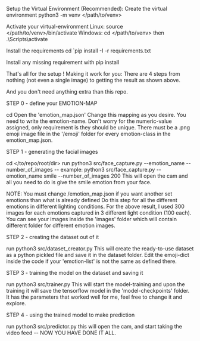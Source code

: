 Setup the Virtual Environment (Recommended):
Create the virtual environment
python3 -m venv </path/to/venv>

Activate your virtual-environment
Linux: source </path/to/venv>/bin/activate
Windows: cd </path/to/venv> then .\Scripts\activate

Install the requirements
cd <root-dir-of-project>
`pip install -I -r requirements.txt

Install any missing requirement with pip install <package-name>

That's all for the setup ! 
Making it work for you:
There are 4 steps from nothing (not even a single image) to getting the result as shown above.

And you don't need anything extra than this repo.


STEP 0 - define your EMOTION-MAP 

cd <to-repo-root-dir>
Open the 'emotion_map.json'
Change this mapping as you desire. You need to write the emotion-name. Don't worry for the numeric-value assigned, only requirement is they should be unique.
There must be a .png emoji image file in the '/emoji' folder for every emotion-class in the emotion_map.json.


STEP 1 - generating the facial images

cd </to/repo/root/dir>
run python3 src/face_capture.py --emotion_name <emotion-name> --number_of_images <number>
-- example: python3 src/face_capture.py --emotion_name smile --number_of_images 200
This will open the cam and all you need to do is give the smile emotion from your face.

NOTE: You must change /emotion_map.json if you want another set emotions than what is already defined
Do this step for all the different emotions in different lighting conditions.
For the above result, I used 300 images for each emotions captured in 3 different light condition (100 each).
You can see your images inside the 'images' folder which will contain different folder for different emotion images.


STEP 2 - creating the dataset out of it

run python3 src/dataset_creator.py
This will create the ready-to-use dataset as a python pickled file and save it in the dataset folder.
Edit the emoji-dict inside the code if your 'emotion-list' is not the same as defined there.


STEP 3 - training the model on the dataset and saving it

run python3 src/trainer.py
This will start the model-training and upon the training it will save the tensorflow model in the 'model-checkpoints' folder.
It has the parameters that worked well for me, feel free to change it and explore.


STEP 4 - using the trained model to make prediction

run python3 src/predictor.py
this will open the cam, and start taking the video feed -- NOW YOU HAVE DONE IT ALL. 
